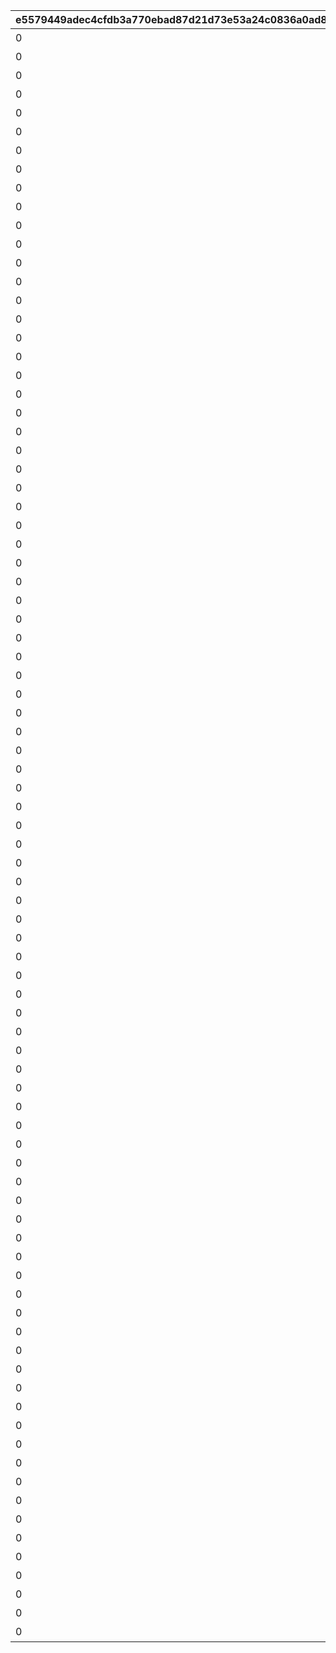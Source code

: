 |e5579449adec4cfdb3a770ebad87d21d73e53a24c0836a0ad846fc7b978685bd|40632440d0d1c212310920c58d23096cff0decd9a615fd9806313951fa6d4a0a|0abc1e215c3c3d6f1dd95225e34c56655575ee13f7e63ae5680a1bdcc1a47367|adfd2db1bcbb83a4925851fce40ad6e51ca0d5f05b22519aab44ee96557dc638|6482b7c2c0ab1e5f281b3ba5dba47a89bae6a1c95a5aa41b02b5c7e368dc9c88|ec43d1464ab69e36e14613a92e236e02124a61af145c454ac0391c2b1bdef794|30285a026e1d369e649fb42652c86f54c9eeed97007c062227b94e74f53a96ad|4b94b77e3603f78b8e390f78977937df60da812a69dde830fceaa860a5cce59a|ac78881da58bf7246f193eebe8d003c2ff62437eefb361d9a261f42162f24375|ab086ca1d0bfcf343eff20062fc745f79fda33863bce417e2ed985abddd9f5b9|652f5d0e47b22bfad82372414d9a09f7781470d8e35c89040b9550a699b907ec|d10ef37298e60856d95f9e4db958bb3d686226d50c9884a9cd9a8f2ea4ba444f|8c4a5b653167b7145ec4862eccc4fac0054feaf0bda1fcb33786b8c334e81edb|5af9aec1c02692b9e9847e424403f5f63944752a9842713ead9cce9ba8a4fe09|9cde41620cfca07e4bb689974cc4d40c4cd2c35bedb5fbcbf10155ccb02b992c|016d03411493e313ab4c67b59c5ce85d697ea738d1b73fd5161e2fa05ab1815a|d60545a8c3428cb8a558795940b2e7b721cb4748e0c79a882c193ad56a759480|c1111f29f41518333682a10ed01e316e20c2b381d3b4f1f9ad6d279d25e6ea1b|35215f2d218e8d481d9fdbb2a012392f8d88ac1e993440be897193c806a200cb|522116017a8a453bd9f6697189db824baf9dcaccbbcc6e4a4849a6c6594de3dd|
| --- | --- | --- | --- | --- | --- | --- | --- | --- | --- | --- | --- | --- | --- | --- | --- | --- | --- | --- | --- |
|0|90|1|2018/04/01|2018/04/20 4:59:59|101011|0|0|101011|2018/03/31 23:59:59|25|2018/04/01|2018/03/21 5:00:00|1001|2018/04/20 4:59:59|2018/04/05 17:00:00|40004|クランバトル開始！キャラを育成して\nモンスターを討伐しよう！|0|クランバトル開始！クランメンバーと協力して\nモンスターを討伐しよう！|
|0|90|1|2018/05/01|2018/05/22 4:59:59|101021|0|0|101021|2018/04/30 23:59:59|25|2018/05/01|2018/04/20 5:00:00|1002|2018/05/22 4:59:59|2018/05/02 17:00:00|40004|クランバトル開始！キャラを育成して\nモンスターを討伐しよう！|0|クランメンバーと協力して\n強力なモンスターを討伐しよう！|
|0|90|1|2018/06/01|2018/06/21 4:59:59|101042|0|0|101042|2018/05/31 23:59:59|25|2018/06/01|2018/05/22 5:00:00|1003|2018/06/21 4:59:59|2018/06/01 17:00:00|40004|クランバトル開始！キャラを育成して\nモンスターを討伐しよう！|0|クランメンバーと協力して\n強力なモンスターを討伐しよう！|
|0|90|1|2018/07/01|2018/07/21 4:59:59|101161|0|0|101161|2018/06/30 23:59:59|25|2018/07/01|2018/06/21 5:00:00|1004|2018/07/21 4:59:59|2018/07/02 17:00:00|40004|クランバトル開始！キャラを育成して\nモンスターを討伐しよう！|0|クランメンバーと協力して\n強力なモンスターを討伐しよう！|
|0|90|1|2018/08/01|2018/08/22 4:59:59|101171|0|0|101171|2018/07/31 23:59:59|25|2018/08/01|2018/07/21 5:00:00|1005|2018/08/22 4:59:59|2018/08/01 17:00:00|40004|クランバトル開始！キャラを育成して\nモンスターを討伐しよう！|0|クランメンバーと協力して\n強力なモンスターを討伐しよう！|
|0|90|1|2018/09/01|2018/09/21 4:59:59|101191|0|0|101191|2018/08/31 23:59:59|25|2018/09/01|2018/08/22 5:00:00|1006|2018/09/21 4:59:59|2018/09/03 17:00:00|40004|クランバトル開始！キャラを育成して\nモンスターを討伐しよう！|0|クランメンバーと協力して\n強力なモンスターを討伐しよう！|
|0|90|1|2018/10/01|2018/10/22 4:59:59|101202|0|0|101202|2018/09/30 23:59:59|25|2018/10/01|2018/09/21 5:00:00|1007|2018/10/22 4:59:59|2018/10/01 17:00:00|40004|クランバトル開始！キャラを育成して\nモンスターを討伐しよう！|0|クランメンバーと協力して\n強力なモンスターを討伐しよう！|
|0|90|1|2018/11/01|2018/11/22 4:59:59|101292|0|0|101292|2018/10/31 23:59:59|25|2018/11/01|2018/10/22 5:00:00|1008|2018/11/22 4:59:59|2018/11/01 17:00:00|40004|クランバトル開始！キャラを育成して\nモンスターを討伐しよう！|0|クランメンバーと協力して\n強力なモンスターを討伐しよう！|
|0|90|1|2018/12/01|2018/12/22 4:59:59|101302|0|0|101302|2018/11/30 23:59:59|25|2018/12/01|2018/11/22 5:00:00|1009|2018/12/22 4:59:59|2018/12/03 18:00:00|40004|クランバトル開始！キャラを育成して\nモンスターを討伐しよう！|0|クランメンバーと協力して\n強力なモンスターを討伐しよう！|
|0|90|1|2018/12/31|2019/01/23 4:59:59|101441|0|0|101441|2018/12/30 23:59:59|25|2018/12/31|2018/12/22 5:00:00|1010|2019/01/23 4:59:59|2018/12/31 15:00:00|40004|クランバトル開始！キャラを育成して\nモンスターを討伐しよう！|0|クランメンバーと協力して\n強力なモンスターを討伐しよう！|
|0|90|1|2019/01/31|2019/02/20 4:59:59|101452|0|0|101452|2019/01/30 23:59:59|25|2019/01/31|2019/01/23 5:00:00|1011|2019/02/20 4:59:59|2019/01/31 15:00:00|40004|クランバトル開始！キャラを育成して\nモンスターを討伐しよう！|0|クランメンバーと協力して\n強力なモンスターを討伐しよう！|
|0|90|1|2019/02/28|2019/03/23 4:59:59|101562|0|0|101562|2019/02/27 23:59:59|25|2019/02/28|2019/02/20 5:00:00|1012|2019/03/23 4:59:59|2019/02/28 15:00:00|40004|クランバトル開始！キャラを育成して\nモンスターを討伐しよう！|0|クランメンバーと協力して\n強力なモンスターを討伐しよう！|
|0|90|1|2019/03/31|2019/04/22 4:59:59|101011|0|0|101011|2019/03/30 23:59:59|25|2019/03/31|2019/03/23 5:00:00|1013|2019/04/22 4:59:59|2019/03/31 15:00:00|40004|クランバトル開始！キャラを育成して\nモンスターを討伐しよう！|0|クランメンバーと協力して\n強力なモンスターを討伐しよう！|
|0|90|1|2019/04/30|2019/05/23 4:59:59|101021|0|0|101021|2019/04/29 23:59:59|25|2019/04/30|2019/04/22 5:00:00|1014|2019/05/23 4:59:59|2019/04/30 15:00:00|40004|クランバトル開始！キャラを育成して\nモンスターを討伐しよう！|0|クランメンバーと協力して\n強力なモンスターを討伐しよう！|
|0|90|1|2019/05/31|2019/06/22 4:59:59|101042|0|0|101042|2019/05/30 23:59:59|25|2019/05/31|2019/05/23 5:00:00|1015|2019/06/22 4:59:59|2019/05/31 15:00:00|40004|クランバトル開始！キャラを育成して\nモンスターを討伐しよう！|0|クランメンバーと協力して\n強力なモンスターを討伐しよう！|
|0|90|1|2019/06/30|2019/07/23 4:59:59|101162|0|0|101162|2019/06/29 23:59:59|25|2019/06/30|2019/06/22 5:00:00|1016|2019/07/23 4:59:59|2019/06/30 15:00:00|40004|クランバトル開始！キャラを育成して\nモンスターを討伐しよう！|0|クランメンバーと協力して\n強力なモンスターを討伐しよう！|
|0|90|1|2019/07/31|2019/08/23 4:59:59|101172|0|0|101172|2019/07/30 23:59:59|25|2019/07/31|2019/07/23 5:00:00|1017|2019/08/23 4:59:59|2019/07/31 15:00:00|40004|クランバトル開始！キャラを育成して\nモンスターを討伐しよう！|0|クランメンバーと協力して\n強力なモンスターを討伐しよう！|
|0|90|1|2019/08/31|2019/09/23 4:59:59|101192|0|0|101192|2019/08/30 23:59:59|25|2019/08/31|2019/08/23 5:00:00|1018|2019/09/23 4:59:59|2019/08/31 15:00:00|40004|クランバトル開始！キャラを育成して\nモンスターを討伐しよう！|0|クランメンバーと協力して\n強力なモンスターを討伐しよう！|
|0|90|1|2019/09/30|2019/10/25 4:59:59|101202|0|0|101202|2019/09/29 23:59:59|25|2019/09/30|2019/09/23 5:00:00|1019|2019/10/25 4:59:59|2019/09/30 15:00:00|40004|クランバトル開始！キャラを育成して\nモンスターを討伐しよう！|0|クランメンバーと協力して\n強力なモンスターを討伐しよう！|
|0|90|1|2019/10/31|2019/11/24 4:59:59|101292|0|0|101292|2019/10/30 23:59:59|25|2019/10/31|2019/10/25 5:00:00|1020|2019/11/24 4:59:59|2019/10/31 15:00:00|40004|クランバトル開始！キャラを育成して\nモンスターを討伐しよう！|0|クランメンバーと協力して\n強力なモンスターを討伐しよう！|
|0|90|1|2019/11/30|2019/12/25 4:59:59|101302|0|0|101302|2019/11/29 23:59:59|25|2019/11/30|2019/11/24 5:00:00|1021|2019/12/25 4:59:59|2019/11/30 15:00:00|40004|クランバトル開始！キャラを育成して\nモンスターを討伐しよう！|0|クランメンバーと協力して\n強力なモンスターを討伐しよう！|
|0|90|1|2019/12/31|2020/01/25 4:59:59|101441|0|0|101441|2019/12/30 23:59:59|25|2019/12/31|2019/12/25 5:00:00|1022|2020/01/25 4:59:59|2019/12/31 15:00:00|40004|クランバトル開始！キャラを育成して\nモンスターを討伐しよう！|0|クランメンバーと協力して\n強力なモンスターを討伐しよう！|
|0|90|1|2020/01/31|2020/02/23 4:59:59|101452|0|0|101452|2020/01/30 23:59:59|25|2020/01/31|2020/01/25 5:00:00|1023|2020/02/23 4:59:59|2020/01/31 15:00:00|40004|クランバトル開始！キャラを育成して\nモンスターを討伐しよう！|0|クランメンバーと協力して\n強力なモンスターを討伐しよう！|
|0|90|1|2020/02/29|2020/03/25 4:59:59|101562|0|0|101562|2020/02/28 23:59:59|25|2020/02/29|2020/02/23 5:00:00|1024|2020/03/25 4:59:59|2020/02/29 15:00:00|40004|クランバトル開始！キャラを育成して\nモンスターを討伐しよう！|0|クランメンバーと協力して\n強力なモンスターを討伐しよう！|
|0|90|1|2020/03/31|2020/04/25 4:59:59|101011|0|0|101011|2020/03/30 23:59:59|25|2020/03/31|2020/03/25 5:00:00|1025|2020/04/25 4:59:59|2020/03/31 15:00:00|40004|クランバトル開始！キャラを育成して\nモンスターを討伐しよう！|0|クランメンバーと協力して\n強力なモンスターを討伐しよう！|
|0|90|1|2020/04/30|2020/05/26 4:59:59|101021|0|0|101021|2020/04/29 23:59:59|25|2020/04/30|2020/04/25 5:00:00|1026|2020/05/26 4:59:59|2020/04/30 15:00:00|40004|クランバトル開始！キャラを育成して\nモンスターを討伐しよう！|0|クランメンバーと協力して\n強力なモンスターを討伐しよう！|
|0|90|1|2020/05/31|2020/06/25 4:59:59|101042|0|0|101042|2020/05/30 23:59:59|25|2020/05/31|2020/05/26 5:00:00|1027|2020/06/25 4:59:59|2020/05/31 15:00:00|40004|クランバトル開始！キャラを育成して\nモンスターを討伐しよう！|0|クランメンバーと協力して\n強力なモンスターを討伐しよう！|
|0|90|1|2020/06/30|2020/07/26 4:59:59|101162|0|0|101162|2020/06/29 23:59:59|25|2020/06/30|2020/06/25 5:00:00|1028|2020/07/26 4:59:59|2020/06/30 15:00:00|40004|クランバトル開始！キャラを育成して\nモンスターを討伐しよう！|0|クランメンバーと協力して\n強力なモンスターを討伐しよう！|
|0|90|1|2020/07/31|2020/08/26 4:59:59|101172|0|0|101172|2020/07/30 23:59:59|25|2020/07/31|2020/07/26 5:00:00|1029|2020/08/26 4:59:59|2020/07/31 15:00:00|40004|クランバトル開始！キャラを育成して\nモンスターを討伐しよう！|0|クランメンバーと協力して\n強力なモンスターを討伐しよう！|
|0|90|1|2020/08/31|2020/09/25 4:59:59|101192|0|0|101192|2020/08/30 23:59:59|25|2020/08/31|2020/08/26 5:00:00|1030|2020/09/25 4:59:59|2020/08/31 15:00:00|40004|クランバトル開始！キャラを育成して\nモンスターを討伐しよう！|0|クランメンバーと協力して\n強力なモンスターを討伐しよう！|
|0|90|1|2020/09/30|2020/10/26 4:59:59|101202|0|0|101202|2020/09/29 23:59:59|25|2020/09/30|2020/09/25 5:00:00|1031|2020/10/26 4:59:59|2020/09/30 15:00:00|40004|クランバトル開始！キャラを育成して\nモンスターを討伐しよう！|0|クランメンバーと協力して\n強力なモンスターを討伐しよう！|
|0|90|1|2020/10/31|2020/11/25 4:59:59|101292|0|0|101292|2020/10/30 23:59:59|25|2020/10/31|2020/10/26 5:00:00|1032|2020/11/25 4:59:59|2020/10/31 15:00:00|40004|クランバトル開始！キャラを育成して\nモンスターを討伐しよう！|0|クランメンバーと協力して\n強力なモンスターを討伐しよう！|
|0|90|1|2020/11/30|2020/12/26 4:59:59|101302|0|0|101302|2020/11/29 23:59:59|25|2020/11/30|2020/11/25 5:00:00|1033|2020/12/26 4:59:59|2020/11/30 15:00:00|40004|クランバトル開始！キャラを育成して\nモンスターを討伐しよう！|0|クランメンバーと協力して\n強力なモンスターを討伐しよう！|
|0|90|1|2020/12/31|2021/01/26 4:59:59|101441|0|0|101441|2020/12/30 23:59:59|25|2020/12/31|2020/12/26 5:00:00|1034|2021/01/26 4:59:59|2020/12/31 15:00:00|40004|クランバトル開始！キャラを育成して\nモンスターを討伐しよう！|0|クランメンバーと協力して\n強力なモンスターを討伐しよう！|
|0|90|1|2021/01/31|2021/02/23 4:59:59|101452|0|0|101452|2021/01/30 23:59:59|25|2021/01/31|2021/01/26 5:00:00|1035|2021/02/23 4:59:59|2021/01/31 15:00:00|40004|クランバトル開始！キャラを育成して\nモンスターを討伐しよう！|0|クランメンバーと協力して\n強力なモンスターを討伐しよう！|
|0|90|1|2021/02/28|2021/03/26 4:59:59|101562|0|0|101562|2021/02/27 23:59:59|25|2021/02/28|2021/02/23 5:00:00|1036|2021/03/26 4:59:59|2021/02/28 15:00:00|40004|クランバトル開始！キャラを育成して\nモンスターを討伐しよう！|0|クランメンバーと協力して\n強力なモンスターを討伐しよう！|
|0|90|1|2021/03/31|2021/04/25 4:59:59|101011|0|0|101011|2021/03/30 23:59:59|25|2021/03/31|2021/03/26 5:00:00|1037|2021/04/25 4:59:59|2021/03/31 15:00:00|40004|クランバトル開始！キャラを育成して\nモンスターを討伐しよう！|0|クランメンバーと協力して\n強力なモンスターを討伐しよう！|
|0|90|1|2021/04/30|2021/05/26 4:59:59|101021|0|0|101021|2021/04/29 23:59:59|25|2021/04/30|2021/04/25 5:00:00|1038|2021/05/26 4:59:59|2021/04/30 15:00:00|40004|クランバトル開始！キャラを育成して\nモンスターを討伐しよう！|0|クランメンバーと協力して\n強力なモンスターを討伐しよう！|
|0|90|1|2021/05/31|2021/06/25 4:59:59|101042|0|0|101042|2021/05/30 23:59:59|25|2021/05/31|2021/05/26 5:00:00|1039|2021/06/25 4:59:59|2021/05/31 15:00:00|40004|クランバトル開始！キャラを育成して\nモンスターを討伐しよう！|0|クランメンバーと協力して\n強力なモンスターを討伐しよう！|
|0|90|1|2021/06/30|2021/07/26 4:59:59|101162|0|0|101162|2021/06/29 23:59:59|25|2021/06/30|2021/06/25 5:00:00|1040|2021/07/26 4:59:59|2021/06/30 15:00:00|40004|クランバトル開始！キャラを育成して\nモンスターを討伐しよう！|0|クランメンバーと協力して\n強力なモンスターを討伐しよう！|
|0|90|1|2021/07/31|2021/08/26 4:59:59|101172|0|0|101172|2021/07/30 23:59:59|25|2021/07/31|2021/07/26 5:00:00|1041|2021/08/26 4:59:59|2021/07/31 15:00:00|40004|クランバトル開始！キャラを育成して\nモンスターを討伐しよう！|0|クランメンバーと協力して\n強力なモンスターを討伐しよう！|
|0|90|1|2021/08/31|2021/09/25 4:59:59|101192|0|0|101192|2021/08/30 23:59:59|25|2021/08/31|2021/08/26 5:00:00|1042|2021/09/25 4:59:59|2021/08/31 15:00:00|40004|クランバトル開始！キャラを育成して\nモンスターを討伐しよう！|0|クランメンバーと協力して\n強力なモンスターを討伐しよう！|
|0|90|1|2021/09/30|2021/10/26 4:59:59|101202|0|0|101202|2021/09/29 23:59:59|25|2021/09/30|2021/09/25 5:00:00|1043|2021/10/26 4:59:59|2021/09/30 15:00:00|40004|クランバトル開始！キャラを育成して\nモンスターを討伐しよう！|0|クランメンバーと協力して\n強力なモンスターを討伐しよう！|
|0|90|1|2021/10/31|2021/11/25 4:59:59|101292|0|0|101292|2021/10/30 23:59:59|25|2021/10/31|2021/10/26 5:00:00|1044|2021/11/25 4:59:59|2021/10/31 15:00:00|40004|クランバトル開始！キャラを育成して\nモンスターを討伐しよう！|0|クランメンバーと協力して\n強力なモンスターを討伐しよう！|
|0|90|1|2021/11/30|2021/12/26 4:59:59|101302|0|0|101302|2021/11/29 23:59:59|25|2021/11/30|2021/11/25 5:00:00|1045|2021/12/26 4:59:59|2021/11/30 15:00:00|40004|クランバトル開始！キャラを育成して\nモンスターを討伐しよう！|0|クランメンバーと協力して\n強力なモンスターを討伐しよう！|
|0|90|1|2021/12/31|2022/01/26 4:59:59|101441|0|0|101441|2021/12/30 23:59:59|25|2021/12/31|2021/12/26 5:00:00|1046|2022/01/26 4:59:59|2021/12/31 15:00:00|40004|クランバトル開始！キャラを育成して\nモンスターを討伐しよう！|0|クランメンバーと協力して\n強力なモンスターを討伐しよう！|
|0|90|1|2022/01/31|2022/02/23 4:59:59|101452|0|0|101452|2022/01/30 23:59:59|25|2022/01/31|2022/01/26 5:00:00|1047|2022/02/23 4:59:59|2022/01/31 15:00:00|40004|クランバトル開始！キャラを育成して\nモンスターを討伐しよう！|0|クランメンバーと協力して\n強力なモンスターを討伐しよう！|
|0|90|1|2022/02/28|2022/03/26 4:59:59|101562|0|0|101562|2022/02/27 23:59:59|25|2022/02/28|2022/02/23 5:00:00|1048|2022/03/26 4:59:59|2022/02/28 15:00:00|40004|クランバトル開始！キャラを育成して\nモンスターを討伐しよう！|0|クランメンバーと協力して\n強力なモンスターを討伐しよう！|
|0|90|1|2022/03/31|2022/04/25 4:59:59|101011|0|0|101011|2022/03/30 23:59:59|25|2022/03/31|2022/03/26 5:00:00|1049|2022/04/25 4:59:59|2022/03/31 15:00:00|40004|クランバトル開始！キャラを育成して\nモンスターを討伐しよう！|0|クランメンバーと協力して\n強力なモンスターを討伐しよう！|
|0|90|1|2022/04/30|2022/05/26 4:59:59|101021|0|0|101021|2022/04/29 23:59:59|25|2022/04/30|2022/04/25 5:00:00|1050|2022/05/26 4:59:59|2022/04/30 15:00:00|40004|クランバトル開始！キャラを育成して\nモンスターを討伐しよう！|0|クランメンバーと協力して\n強力なモンスターを討伐しよう！|
|0|90|1|2022/05/31|2022/06/25 4:59:59|101042|0|0|101042|2022/05/30 23:59:59|25|2022/05/31|2022/05/26 5:00:00|1051|2022/06/25 4:59:59|2022/05/31 15:00:00|40004|クランバトル開始！キャラを育成して\nモンスターを討伐しよう！|0|クランメンバーと協力して\n強力なモンスターを討伐しよう！|
|0|90|1|2022/06/30|2022/07/26 4:59:59|101162|0|0|101162|2022/06/29 23:59:59|25|2022/06/30|2022/06/25 5:00:00|1052|2022/07/26 4:59:59|2022/06/30 15:00:00|40004|クランバトル開始！キャラを育成して\nモンスターを討伐しよう！|0|クランメンバーと協力して\n強力なモンスターを討伐しよう！|
|0|90|1|2022/07/31|2022/08/26 4:59:59|101172|0|0|101172|2022/07/30 23:59:59|25|2022/07/31|2022/07/26 5:00:00|1053|2022/08/26 4:59:59|2022/07/31 15:00:00|40004|クランバトル開始！キャラを育成して\nモンスターを討伐しよう！|0|クランメンバーと協力して\n強力なモンスターを討伐しよう！|
|0|90|1|2022/08/31|2022/09/25 4:59:59|101192|0|0|101192|2022/08/30 23:59:59|25|2022/08/31|2022/08/26 5:00:00|1054|2022/09/25 4:59:59|2022/08/31 15:00:00|40004|クランバトル開始！キャラを育成して\nモンスターを討伐しよう！|0|クランメンバーと協力して\n強力なモンスターを討伐しよう！|
|0|90|1|2022/09/30|2022/10/26 4:59:59|101202|0|0|101202|2022/09/29 23:59:59|25|2022/09/30|2022/09/25 5:00:00|1055|2022/10/26 4:59:59|2022/09/30 15:00:00|40004|クランバトル開始！キャラを育成して\nモンスターを討伐しよう！|0|クランメンバーと協力して\n強力なモンスターを討伐しよう！|
|0|90|1|2022/10/31|2022/11/25 4:59:59|101292|0|0|101292|2022/10/30 23:59:59|25|2022/10/31|2022/10/26 5:00:00|1056|2022/11/25 4:59:59|2022/10/31 15:00:00|40004|クランバトル開始！キャラを育成して\nモンスターを討伐しよう！|0|クランメンバーと協力して\n強力なモンスターを討伐しよう！|
|0|90|1|2022/11/30|2022/12/26 4:59:59|101302|0|0|101302|2022/11/29 23:59:59|25|2022/11/30|2022/11/25 5:00:00|1057|2022/12/26 4:59:59|2022/11/30 15:00:00|40004|クランバトル開始！キャラを育成して\nモンスターを討伐しよう！|0|クランメンバーと協力して\n強力なモンスターを討伐しよう！|
|0|90|1|2022/12/31|2023/01/26 4:59:59|101441|0|0|101441|2022/12/30 23:59:59|25|2022/12/31|2022/12/26 5:00:00|1058|2023/01/26 4:59:59|2022/12/31 15:00:00|40004|クランバトル開始！キャラを育成して\nモンスターを討伐しよう！|0|クランメンバーと協力して\n強力なモンスターを討伐しよう！|
|0|90|1|2023/01/31|2023/02/23 4:59:59|101452|0|0|101452|2023/01/30 23:59:59|25|2023/01/31|2023/01/26 5:00:00|1059|2023/02/23 4:59:59|2023/01/31 15:00:00|40004|クランバトル開始！キャラを育成して\nモンスターを討伐しよう！|0|クランメンバーと協力して\n強力なモンスターを討伐しよう！|
|0|90|1|2023/02/28|2023/03/26 4:59:59|101562|0|0|101562|2023/02/27 23:59:59|25|2023/02/28|2023/02/23 5:00:00|1060|2023/03/26 4:59:59|2023/02/28 15:00:00|40004|クランバトル開始！キャラを育成して\nモンスターを討伐しよう！|0|クランメンバーと協力して\n強力なモンスターを討伐しよう！|
|0|90|1|2023/03/31|2023/04/26 4:59:59|101011|0|0|101011|2023/03/30 23:59:59|25|2023/03/31|2023/03/26 5:00:00|1061|2023/04/26 4:59:59|2023/03/31 15:00:00|40004|クランバトル開始！キャラを育成して\nモンスターを討伐しよう！|0|クランメンバーと協力して\n強力なモンスターを討伐しよう！|
|0|90|1|2023/04/30|2023/05/26 4:59:59|101021|0|0|101021|2023/04/29 23:59:59|25|2023/04/30|2023/04/26 5:00:00|1063|2023/05/26 4:59:59|2023/04/30 15:00:00|40004|クランバトル開始！キャラを育成して\nモンスターを討伐しよう！|0|クランメンバーと協力して\n強力なモンスターを討伐しよう！|
|0|90|1|2023/05/31|2023/06/25 4:59:59|101042|0|0|101042|2023/05/30 23:59:59|25|2023/05/31|2023/05/26 5:00:00|1064|2023/06/25 4:59:59|2023/05/31 15:00:00|40004|クランバトル開始！キャラを育成して\nモンスターを討伐しよう！|0|クランメンバーと協力して\n強力なモンスターを討伐しよう！|
|0|90|1|2023/06/30|2023/07/26 4:59:59|101162|0|0|101162|2023/06/29 23:59:59|25|2023/06/30|2023/06/25 5:00:00|1065|2023/07/26 4:59:59|2023/06/30 15:00:00|40004|クランバトル開始！キャラを育成して\nモンスターを討伐しよう！|0|クランメンバーと協力して\n強力なモンスターを討伐しよう！|
|0|90|1|2023/07/31|2023/08/26 4:59:59|101172|0|0|101172|2023/07/30 23:59:59|25|2023/07/31|2023/07/26 5:00:00|1066|2023/08/26 4:59:59|2023/07/31 15:00:00|40004|クランバトル開始！キャラを育成して\nモンスターを討伐しよう！|0|クランメンバーと協力して\n強力なモンスターを討伐しよう！|
|0|90|1|2023/08/31|2023/09/25 4:59:59|101192|0|0|101192|2023/08/30 23:59:59|25|2023/08/31|2023/08/26 5:00:00|1067|2023/09/25 4:59:59|2023/08/31 15:00:00|40004|クランバトル開始！キャラを育成して\nモンスターを討伐しよう！|0|クランメンバーと協力して\n強力なモンスターを討伐しよう！|
|0|90|1|2023/09/30|2023/10/26 4:59:59|101202|0|0|101202|2023/09/29 23:59:59|25|2023/09/30|2023/09/25 5:00:00|1068|2023/10/26 4:59:59|2023/09/30 15:00:00|40004|クランバトル開始！キャラを育成して\nモンスターを討伐しよう！|0|クランメンバーと協力して\n強力なモンスターを討伐しよう！|
|0|90|1|2023/10/31|2023/11/25 4:59:59|101292|0|0|101292|2023/10/30 23:59:59|25|2023/10/31|2023/10/26 5:00:00|1069|2023/11/25 4:59:59|2023/10/31 15:00:00|40004|クランバトル開始！キャラを育成して\nモンスターを討伐しよう！|0|クランメンバーと協力して\n強力なモンスターを討伐しよう！|
|0|90|1|2023/11/30|2023/12/26 4:59:59|101302|0|0|101302|2023/11/29 23:59:59|25|2023/11/30|2023/11/25 5:00:00|1070|2023/12/26 4:59:59|2023/11/30 15:00:00|40004|クランバトル開始！キャラを育成して\nモンスターを討伐しよう！|0|クランメンバーと協力して\n強力なモンスターを討伐しよう！|
|0|90|1|2023/12/31|2024/01/26 4:59:59|101441|0|0|101441|2023/12/30 23:59:59|25|2023/12/31|2023/12/26 5:00:00|1071|2024/01/26 4:59:59|2023/12/31 15:00:00|40004|クランバトル開始！キャラを育成して\nモンスターを討伐しよう！|0|クランメンバーと協力して\n強力なモンスターを討伐しよう！|
|0|90|1|2024/01/31|2024/02/24 4:59:59|101452|0|0|101452|2024/01/30 23:59:59|25|2024/01/31|2024/01/26 5:00:00|1072|2024/02/24 4:59:59|2024/01/31 15:00:00|40004|クランバトル開始！キャラを育成して\nモンスターを討伐しよう！|0|クランメンバーと協力して\n強力なモンスターを討伐しよう！|
|0|90|1|2024/02/29|2024/03/26 4:59:59|101562|0|0|101562|2024/02/28 23:59:59|25|2024/02/29|2024/02/24 5:00:00|1073|2024/03/26 4:59:59|2024/02/29 15:00:00|40004|クランバトル開始！キャラを育成して\nモンスターを討伐しよう！|0|クランメンバーと協力して\n強力なモンスターを討伐しよう！|
|0|90|1|2024/03/31|2024/04/25 4:59:59|101011|0|0|101011|2024/03/30 23:59:59|25|2024/03/31|2024/03/26 5:00:00|1074|2024/04/25 4:59:59|2024/03/31 15:00:00|40004|クランバトル開始！キャラを育成して\nモンスターを討伐しよう！|0|クランメンバーと協力して\n強力なモンスターを討伐しよう！|
|0|90|1|2024/04/30|2024/05/26 4:59:59|101021|0|0|101021|2024/04/29 23:59:59|25|2024/04/30|2024/04/25 5:00:00|1075|2024/05/26 4:59:59|2024/04/30 15:00:00|40004|クランバトル開始！キャラを育成して\nモンスターを討伐しよう！|0|クランメンバーと協力して\n強力なモンスターを討伐しよう！|
|0|90|1|2024/05/31|2024/06/25 4:59:59|101042|0|0|101042|2024/05/30 23:59:59|25|2024/05/31|2024/05/26 5:00:00|1076|2024/06/25 4:59:59|2024/05/31 15:00:00|40004|クランバトル開始！キャラを育成して\nモンスターを討伐しよう！|0|クランメンバーと協力して\n強力なモンスターを討伐しよう！|
|0|90|1|2024/06/30|2024/07/26 4:59:59|101162|0|0|101162|2024/06/29 23:59:59|25|2024/06/30|2024/06/25 5:00:00|1077|2024/07/26 4:59:59|2024/06/30 15:00:00|40004|クランバトル開始！キャラを育成して\nモンスターを討伐しよう！|0|クランメンバーと協力して\n強力なモンスターを討伐しよう！|
|0|90|1|2024/07/31|2024/08/26 4:59:59|101172|0|0|101172|2024/07/30 23:59:59|25|2024/07/31|2024/07/26 5:00:00|1078|2024/08/26 4:59:59|2024/07/31 15:00:00|40004|クランバトル開始！キャラを育成して\nモンスターを討伐しよう！|0|クランメンバーと協力して\n強力なモンスターを討伐しよう！|
|0|90|1|2024/08/31|2024/09/25 4:59:59|101192|0|0|101192|2024/08/30 23:59:59|25|2024/08/31|2024/08/26 5:00:00|1079|2024/09/25 4:59:59|2024/08/31 15:00:00|40004|クランバトル開始！キャラを育成して\nモンスターを討伐しよう！|0|クランメンバーと協力して\n強力なモンスターを討伐しよう！|
|0|90|1|2024/09/30|2024/10/26 4:59:59|101202|0|0|101202|2024/09/29 23:59:59|25|2024/09/30|2024/09/25 5:00:00|1080|2024/10/26 4:59:59|2024/09/30 15:00:00|40004|クランバトル開始！キャラを育成して\nモンスターを討伐しよう！|0|クランメンバーと協力して\n強力なモンスターを討伐しよう！|
|0|90|1|2024/10/31|2024/11/25 4:59:59|101292|0|0|101292|2024/10/30 23:59:59|25|2024/10/31|2024/10/26 5:00:00|1081|2024/11/25 4:59:59|2024/10/31 15:00:00|40004|クランバトル開始！キャラを育成して\nモンスターを討伐しよう！|0|クランメンバーと協力して\n強力なモンスターを討伐しよう！|
|0|90|1|2024/11/30|2024/12/26 4:59:59|101302|0|0|101302|2024/11/29 23:59:59|25|2024/11/30|2024/11/25 5:00:00|1082|2024/12/26 4:59:59|2024/11/30 15:00:00|40004|クランバトル開始！キャラを育成して\nモンスターを討伐しよう！|0|クランメンバーと協力して\n強力なモンスターを討伐しよう！|
|0|90|1|2024/12/31|2025/01/26 4:59:59|101441|0|0|101441|2024/12/30 23:59:59|25|2024/12/31|2024/12/26 5:00:00|1083|2025/01/26 4:59:59|2024/12/31 15:00:00|40004|クランバトル開始！キャラを育成して\nモンスターを討伐しよう！|0|クランメンバーと協力して\n強力なモンスターを討伐しよう！|
|0|90|1|2025/01/31|2025/02/23 4:59:59|101452|0|0|101452|2025/01/30 23:59:59|25|2025/01/31|2025/01/26 5:00:00|1084|2025/02/23 4:59:59|2025/01/31 15:00:00|40004|クランバトル開始！キャラを育成して\nモンスターを討伐しよう！|0|クランメンバーと協力して\n強力なモンスターを討伐しよう！|
|0|90|1|2025/02/28|2025/03/26 4:59:59|101562|0|0|101562|2025/02/27 23:59:59|25|2025/02/28|2025/02/23 5:00:00|1085|2025/03/26 4:59:59|2025/02/28 15:00:00|40004|クランバトル開始！キャラを育成して\nモンスターを討伐しよう！|0|クランメンバーと協力して\n強力なモンスターを討伐しよう！|
|0|90|1|2025/03/31|2025/04/25 4:59:59|101011|0|0|101011|2025/03/30 23:59:59|25|2025/03/31|2025/03/26 5:00:00|1086|2025/04/25 4:59:59|2025/03/31 15:00:00|40004|クランバトル開始！キャラを育成して\nモンスターを討伐しよう！|0|クランメンバーと協力して\n強力なモンスターを討伐しよう！|
|0|90|1|2025/04/30|2025/05/26 4:59:59|101021|0|0|101021|2025/04/29 23:59:59|25|2025/04/30|2025/04/25 5:00:00|1087|2025/05/26 4:59:59|2025/04/30 15:00:00|40004|クランバトル開始！キャラを育成して\nモンスターを討伐しよう！|0|クランメンバーと協力して\n強力なモンスターを討伐しよう！|